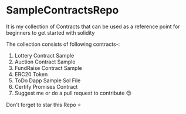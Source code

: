 # SampleContractsRepo
It is my collection of Contracts that can be used as a reference point for beginners to get started with solidity


The collection consists of following contracts-:
  1. Lottery Contract Sample
  2. Auction Contract Sample
  3. FundRaise Contract Sample
  4. ERC20 Token
  5. ToDo Dapp Sample Sol File
  6. Certify Promises Contract
  7. Suggest me or do a pull request to contribute :blush:
  
  Don't forget to star this Repo :star:
